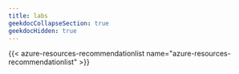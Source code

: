 ```yaml
---
title: labs
geekdocCollapseSection: true
geekdocHidden: true
---
```


{{< azure-resources-recommendationlist name="azure-resources-recommendationlist" >}}
